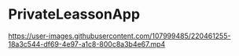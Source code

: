 # PrivateLeassonApp

https://user-images.githubusercontent.com/107999485/220461255-18a3c544-df69-4e97-a1c8-800c8a3b4e67.mp4

